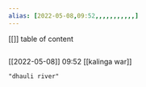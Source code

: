 ```yaml
---
alias: [2022-05-08,09:52,,,,,,,,,,,]
---
```

[[]]
table of content
```toc
```

[[2022-05-08]] 09:52
[[kalinga war]]
```query
"dhauli river"
```